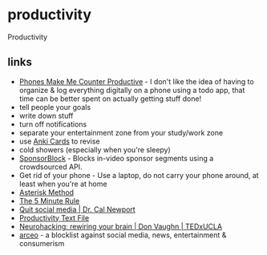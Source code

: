 # productivity

Productivity

## links

- [Phones Make Me Counter Productive](https://polarhive.ml/blog/phones-make-me-counter-productive) - I don't like the idea of having to organize & log everything digitally on a phone using a todo app, that time can be better spent on actually getting stuff done!
- tell people your goals
- write down stuff
- turn off notifications
- separate your entertainment zone from your study/work zone
- use [Anki Cards](https://f-droid.org/packages/com.ichi2.anki/) to revise
- cold showers (especially when you're sleepy)
- [SponsorBlock](https://sponsor.ajay.app/) - Blocks in-video sponsor segments using a crowdsourced API.
- Get rid of your phone - Use a laptop, do not carry your phone around, at least when you're at home
- [Asterisk Method](http://www.geometry.org/tex/conc/mathlearn.html)
- [The 5 Minute Rule](https://piped.kavin.rocks/watch?v=rRid6GCJtgc)
- [Quit social media | Dr. Cal Newport](https://piped.kavin.rocks/watch?v=3E7hkPZ-HTk)
- [Productivity Text File](https://jeffhuang.com/productivity_text_file/)
- [Neurohacking: rewiring your brain | Don Vaughn | TEDxUCLA](https://piped.kavin.rocks/watch?v=xzbHtIrb14s)
- [arceo](https://polarhive.ml/arceo) - a blocklist against social media, news, entertainment & consumerism


